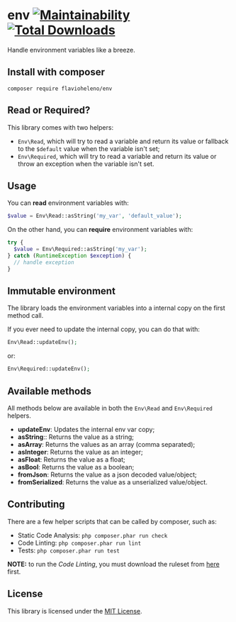 # env [![Maintainability](https://api.codeclimate.com/v1/badges/7ad81b77e05a4cd9cb97/maintainability)](https://codeclimate.com/github/flavioheleno/env/maintainability) [![Total Downloads](https://poser.pugx.org/flavioheleno/env/downloads)](//packagist.org/packages/flavioheleno/env)
Handle environment variables like a breeze.

## Install with composer

```shell
composer require flavioheleno/env
```

## Read or Required?

This library comes with two helpers:
 - `Env\Read`, which will try to read a variable and return its value or fallback to the `$default` value when the variable isn't set;
 - `Env\Required`, which will try to read a variable and return its value or throw an exception when the variable isn't set.

## Usage

You can **read** environment variables with:

```php
$value = Env\Read::asString('my_var', 'default_value');
```

On the other hand, you can **require** environment variables with:

```php
try {
  $value = Env\Required::asString('my_var');
} catch (RuntimeException $exception) {
  // handle exception
}
```

## Immutable environment

The library loads the environment variables into a internal copy on the first method call.

If you ever need to update the internal copy, you can do that with:

```php
Env\Read::updateEnv();
```

or:

```php
Env\Required::updateEnv();
```

## Available methods

All methods below are available in both the `Env\Read` and `Env\Required` helpers.

- **updateEnv**: Updates the internal env var copy;
- **asString**:: Returns the value as a string;
- **asArray**: Returns the values as an array (comma separated);
- **asInteger**: Returns the value as an integer;
- **asFloat**: Returns the value as a float;
- **asBool**: Returns the value as a boolean;
- **fromJson**: Returns the value as a json decoded value/object;
- **fromSerialized**: Returns the value as a unserialized value/object.

## Contributing

There are a few helper scripts that can be called by composer, such as:

- Static Code Analysis: `php composer.phar run check`
- Code Linting: `php composer.phar run lint`
- Tests: `php composer.phar run test`

**NOTE:** to run the *Code Linting*, you must download the ruleset from [here](https://github.com/flavioheleno/phpcs-ruleset/blob/master/ruleset.xml) first.

## License

This library is licensed under the [MIT License](LICENSE).
